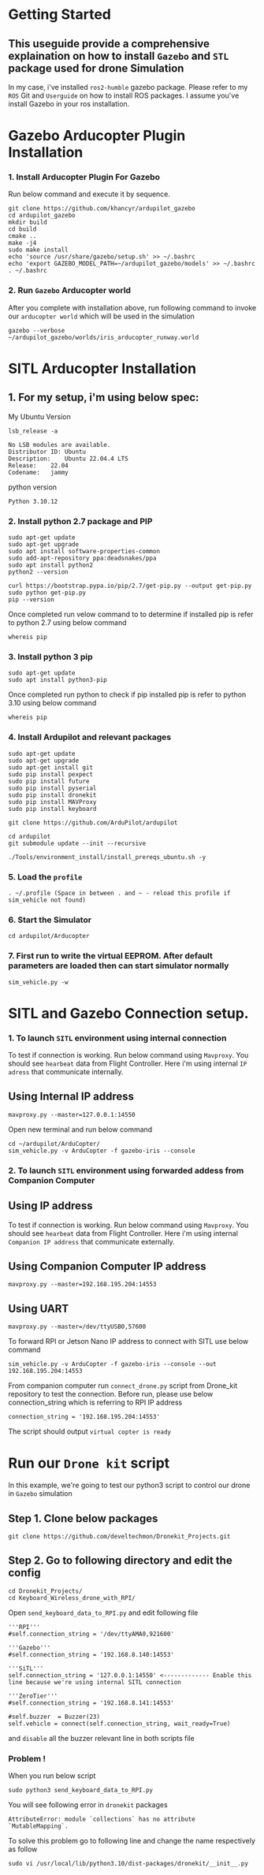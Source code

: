# Getting Started

## This useguide provide a comprehensive explaination on how to install `Gazebo` and `STL` package used for drone Simulation

In my case, i've installed `ros2-humble` gazebo package. Please refer to my `ROS` Git and `Userguide` on how to install ROS packages.  I assume you've install
Gazebo in your ros installation.


# Gazebo Arducopter Plugin Installation
### 1. Install Arducopter Plugin For Gazebo

Run below command and execute it by sequence.
```
git clone https://github.com/khancyr/ardupilot_gazebo
cd ardupilot_gazebo
mkdir build
cd build
cmake ..
make -j4
sudo make install
echo 'source /usr/share/gazebo/setup.sh' >> ~/.bashrc
echo 'export GAZEBO_MODEL_PATH=~/ardupilot_gazebo/models' >> ~/.bashrc
. ~/.bashrc
```

### 2. Run `Gazebo` Arducopter world

After you complete with installation above, run following command to invoke our `arducopter world` which will be used in the simulation
```
gazebo --verbose ~/ardupilot_gazebo/worlds/iris_arducopter_runway.world 
```

# SITL Arducopter Installation
## 1. For my setup, i'm using below spec:

My Ubuntu Version
```
lsb_release -a
```
```
No LSB modules are available.
Distributor ID:	Ubuntu
Description:	Ubuntu 22.04.4 LTS
Release:	22.04
Codename:	jammy
```
python version
```
Python 3.10.12
```

### 2. Install python 2.7 package and PIP
```
sudo apt-get update
sudo apt-get upgrade
sudo apt install software-properties-common
sudo add-apt-repository ppa:deadsnakes/ppa
sudo apt install python2
python2 --version
```

```
curl https://bootstrap.pypa.io/pip/2.7/get-pip.py --output get-pip.py
sudo python get-pip.py
pip --version
```

Once completed run velow command to to determine if installed pip is refer to python 2.7 using below command
```
whereis pip
```

### 3. Install python 3 pip
```
sudo apt-get update
sudo apt install python3-pip
```

Once completed run python to check if pip installed pip is refer to python 3.10 using below command
```
whereis pip
```

### 4. Install Ardupilot and relevant packages
```
sudo apt-get update
sudo apt-get upgrade
sudo apt-get install git
sudo pip install pexpect
sudo pip install future
sudo pip install pyserial
sudo pip install dronekit
sudo pip install MAVProxy
sudo pip install keyboard

git clone https://github.com/ArduPilot/ardupilot

cd ardupilot
git submodule update --init --recursive

./Tools/environment_install/install_prereqs_ubuntu.sh -y
```

### 5. Load the `profile`
```
. ~/.profile (Space in between . and ~ - reload this profile if sim_vehicle not found)
```

### 6. Start the Simulator
```
cd ardupilot/Arducopter
```

### 7. First run to write the virtual EEPROM. After default parameters are loaded then can start simulator normally
```
sim_vehicle.py -w
```

# SITL and Gazebo Connection setup.

### 1. To launch `SITL` environment using internal connection

To test if connection is working. Run below command using `Mavproxy`. You should see `hearbeat` data from Flight Controller.
Here i'm using internal `IP adress` that communicate internally.

## Using Internal IP address
```
mavproxy.py --master=127.0.0.1:14550
```

Open new terminal and run below command
```
cd ~/ardupilot/ArduCopter/
sim_vehicle.py -v ArduCopter -f gazebo-iris --console
```

### 2. To launch `SITL` environment using forwarded addess from Companion Computer

## Using IP address
To test if connection is working. Run below command using `Mavproxy`. You should see `hearbeat` data from Flight Controller.
Here i'm using internal `Companion IP address` that communicate externally.

## Using Companion Computer IP address
```
mavproxy.py --master=192.168.195.204:14553
```

## Using UART
```
mavproxy.py --master=/dev/ttyUSB0,57600
```

To forward RPI or Jetson Nano IP address to connect with SITL use below command
```
sim_vehicle.py -v ArduCopter -f gazebo-iris --console --out 192.168.195.204:14553
```

From companion computer run `connect_drone.py` script from Drone_kit repository to test the connection. Before run, please use below connection_string which is referring to RPI IP address
```
connection_string = '192.168.195.204:14553'
```

The script should output `virtual copter is ready`

# Run our `Drone kit` script
In this example, we're going to test our python3 script to control our drone in `Gazebo` simulation


## Step 1. Clone below packages
```
git clone https://github.com/develtechmon/Dronekit_Projects.git
```

## Step 2. Go to following directory and edit the config
```
cd Dronekit_Projects/
cd Keyboard_Wireless_drone_with_RPI/
```

Open `send_keyboard_data_to_RPI.py` and edit following file
```
'''RPI'''
#self.connection_string = '/dev/ttyAMA0,921600'

'''Gazebo'''
#self.connection_string = '192.168.8.140:14553'

'''SiTL'''
self.connection_string = '127.0.0.1:14550' <------------- Enable this line because we're using internal SITL connection

'''ZeroTier'''
#self.connection_string = '192.168.8.141:14553'

#self.buzzer  = Buzzer(23)
self.vehicle = connect(self.connection_string, wait_ready=True)
```

and `disable` all the buzzer relevant line in both scripts file

### Problem !

When you run below script
```
sudo python3 send_keyboard_data_to_RPI.py 
```

You will see following error in `dronekit` packages
```
AttributeError: module `collections` has no attribute `MutableMapping`.
```

To solve this problem go to following line and change the name respectively as follow
```
sudo vi /usr/local/lib/python3.10/dist-packages/dronekit/__init__.py 
```

